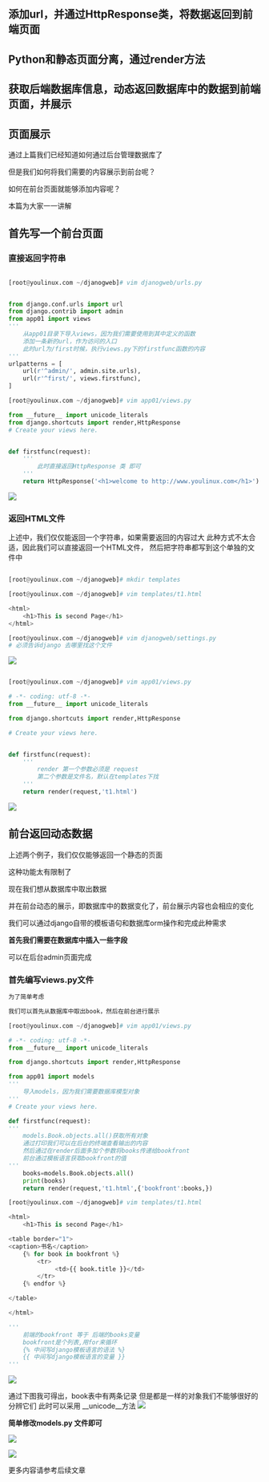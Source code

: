 
## 添加url，并通过HttpResponse类，将数据返回到前端页面

## Python和静态页面分离，通过render方法

## 获取后端数据库信息，动态返回数据库中的数据到前端页面，并展示


## 页面展示

通过上篇我们已经知道如何通过后台管理数据库了

但是我们如何将我们需要的内容展示到前台呢？

如何在前台页面就能够添加内容呢？ 

本篇为大家一一讲解

## 首先写一个前台页面

### 直接返回字符串


```python

[root@youlinux.com ~/djanogweb]# vim djanogweb/urls.py


from django.conf.urls import url
from django.contrib import admin
from app01 import views
'''
	从app01目录下导入views，因为我们需要使用到其中定义的函数
	添加一条新的url，作为访问的入口
	此时url为/first时候，执行views.py下的firstfunc函数的内容
'''
urlpatterns = [
    url(r'^admin/', admin.site.urls),
    url(r'^first/', views.firstfunc),
]

[root@youlinux.com ~/djanogweb]# vim app01/views.py

from __future__ import unicode_literals
from django.shortcuts import render,HttpResponse
# Create your views here.


def firstfunc(request):
	'''
		此时直接返回HttpResponse 类 即可
	'''
    return HttpResponse('<h1>welcome to http://www.youlinux.com</h1>')
```
![](http://i.imgur.com/TeauCU9.jpg)

### 返回HTML文件

上述中，我们仅仅能返回一个字符串，如果需要返回的内容过大
此种方式不太合适，因此我们可以直接返回一个HTML文件，
然后把字符串都写到这个单独的文件中

```python

[root@youlinux.com ~/djanogweb]# mkdir templates

[root@youlinux.com ~/djanogweb]# vim templates/t1.html

<html>
    <h1>This is second Page</h1>
</html>

[root@youlinux.com ~/djanogweb]# vim djanogweb/settings.py
# 必须告诉django 去哪里找这个文件
```
![](http://i.imgur.com/Mxecszp.jpg)

```python

[root@youlinux.com ~/djanogweb]# vim app01/views.py

# -*- coding: utf-8 -*-
from __future__ import unicode_literals

from django.shortcuts import render,HttpResponse

# Create your views here.


def firstfunc(request):
	'''
		render 第一个参数必须是 request 
		第二个参数是文件名，默认在templates下找
	'''
    return render(request,'t1.html')
```

![](http://i.imgur.com/aD1mQt6.jpg)

## 前台返回动态数据

上述两个例子，我们仅仅能够返回一个静态的页面

这种功能太有限制了 

现在我们想从数据库中取出数据

并在前台动态的展示，即数据库中的数据变化了，前台展示内容也会相应的变化

我们可以通过django自带的模板语句和数据库orm操作和完成此种需求

**首先我们需要在数据库中插入一些字段**

可以在后台admin页面完成

### 首先编写views.py文件

```python
为了简单考虑

我们可以首先从数据库中取出book，然后在前台进行展示

[root@youlinux.com ~/djanogweb]# vim app01/views.py

# -*- coding: utf-8 -*-
from __future__ import unicode_literals

from django.shortcuts import render,HttpResponse

from app01 import models
'''
	导入models，因为我们需要数据库模型对象
'''
# Create your views here.

def firstfunc(request):
'''
	models.Book.objects.all()获取所有对象
	通过打印我们可以在后台的终端查看输出的内容
	然后通过在render后面多加个参数将books传递给bookfront
	前台通过模板语言获取bookfront的值
'''
    books=models.Book.objects.all()
    print(books)
    return render(request,'t1.html',{'bookfront':books,})

[root@youlinux.com ~/djanogweb]# vim templates/t1.html

<html>
    <h1>This is second Page</h1>

<table border="1">
<caption>书名</caption>
    {% for book in bookfront %}
        <tr>
             <td>{{ book.title }}</td>
        </tr>
    {% endfor %}

</table>

</html>

'''
	前端的bookfront 等于 后端的books变量
	bookfront是个列表,用for来循环
	{% 中间写django模板语言的语法 %}
	{{ 中间写django模板语言的变量 }}
'''

```
![](http://i.imgur.com/oM7V8fN.jpg)


通过下图我可得出，book表中有两条记录
但是都是一样的对象我们不能够很好的分辨它们
此时可以采用 __unicode__方法
![](http://i.imgur.com/UieOunX.jpg)

**简单修改models.py 文件即可**

![](http://i.imgur.com/dc2ZHN6.jpg)

![](http://i.imgur.com/TWYLoib.jpg)

更多内容请参考后续文章



